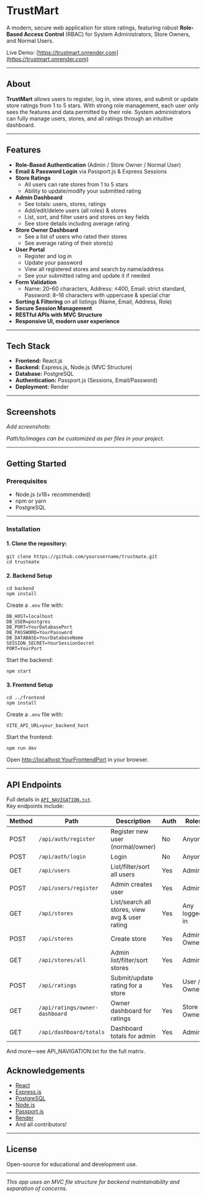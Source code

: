 # TrustMart

A modern, secure web application for store ratings, featuring robust **Role-Based Access Control** (RBAC) for System Administrators, Store Owners, and Normal Users.

Live Demo: [https://trustmart.onrender.com](https://trustmart.onrender.com)

---

## About

**TrustMart** allows users to register, log in, view stores, and submit or update store ratings from 1 to 5 stars. With strong role management, each user only sees the features and data permitted by their role. System administrators can fully manage users, stores, and all ratings through an intuitive dashboard.

---

## Features

- **Role-Based Authentication** (Admin / Store Owner / Normal User)
- **Email & Password Login** via Passport.js & Express Sessions
- **Store Ratings**
  - All users can rate stores from 1 to 5 stars
  - Ability to update/modify your submitted rating
- **Admin Dashboard**
  - See totals: users, stores, ratings
  - Add/edit/delete users (all roles) & stores
  - List, sort, and filter users and stores on key fields
  - See store details including average rating
- **Store Owner Dashboard**
  - See a list of users who rated their stores
  - See average rating of their store(s)
- **User Portal**
  - Register and log in
  - Update your password
  - View all registered stores and search by name/address
  - See your submitted rating and update it if needed
- **Form Validation**
  - Name: 20–60 characters, Address: ≤400, Email: strict standard, Password: 8–16 characters with uppercase & special char
- **Sorting & Filtering** on all listings (Name, Email, Address, Role)
- **Secure Session Management**
- **RESTful APIs with MVC Structure**
- **Responsive UI, modern user experience**

---

## Tech Stack

- **Frontend:** React.js
- **Backend:** Express.js, Node.js (MVC Structure)
- **Database:** PostgreSQL
- **Authentication:** Passport.js (Sessions, Email/Password)
- **Deployment:** Render

---

## Screenshots

_Add screenshots:_

_Path/to/images can be customized as per files in your project._

---

## Getting Started

### Prerequisites

- Node.js (v18+ recommended)
- npm or yarn
- PostgreSQL

---

### Installation

#### 1. Clone the repository:
```
git clone https://github.com/yourusername/trustmate.git
cd trustmate
```

#### 2. **Backend Setup**
```
cd backend
npm install
```
Create a `.env` file with:


```
DB_HOST=localhost
DB_USER=postgres
DB_PORT=YourDatabasePort
DB_PASSWORD=YourPassword
DB_DATABASE=YourDatabaseName
SESSION_SECRET=YourSessionSecret
PORT=YourPort
```


Start the backend:

```
npm start

```


#### 3. **Frontend Setup**
```
cd ../frontend
npm install
```

Create a `.env` file with:

```
VITE_API_URL=your_backend_host
```

Start the frontend:

```
npm run dev
```

Open [http://localhost:YourFrontendPort](http://localhost:YourFrontendPort) in your browser.

---

## API Endpoints

Full details in [`API_NAVIGATION.txt`](./API_NAVIGATION.txt).  
Key endpoints include:

| Method | Path                           | Description                                | Auth         | Roles                |
|--------|--------------------------------|--------------------------------------------|--------------|----------------------|
| POST   | `/api/auth/register`           | Register new user (normal/owner)           | No           | Anyone               |
| POST   | `/api/auth/login`              | Login                                      | No           | Anyone               |
| GET    | `/api/users`                   | List/filter/sort all users                 | Yes          | Admin                |
| POST   | `/api/users/register`          | Admin creates user                         | Yes          | Admin                |
| GET    | `/api/stores`                  | List/search all stores, view avg & user rating | Yes     | Any logged in        |
| POST   | `/api/stores`                  | Create store                               | Yes          | Admin, Owner         |
| GET    | `/api/stores/all`              | Admin list/filter/sort stores              | Yes          | Admin                |
| POST   | `/api/ratings`                 | Submit/update rating for a store           | Yes          | User / Owner         |
| GET    | `/api/ratings/owner-dashboard` | Owner dashboard for ratings                | Yes          | Store Owner          |
| GET    | `/api/dashboard/totals`        | Dashboard totals for admin                 | Yes          | Admin                |

And more—see API_NAVIGATION.txt for the full matrix.





## Acknowledgements

- [React](https://react.dev/)
- [Express.js](https://expressjs.com/)
- [PostgreSQL](https://www.postgresql.org/)
- [Node.js](https://nodejs.org/)
- [Passport.js](http://www.passportjs.org/)
- [Render](https://render.com/)
- And all contributors!

---

## License

Open-source for educational and development use.

---

*This app uses an MVC file structure for backend maintainability and separation of concerns.*
